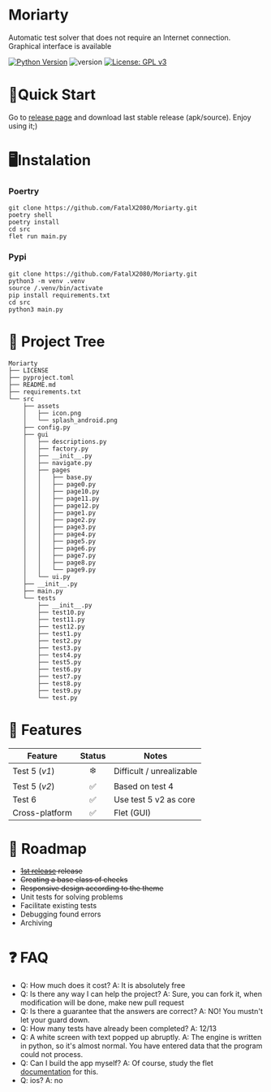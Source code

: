 # Moriarty
Automatic test solver that does not require an Internet connection. Graphical interface is available

[![Python Version](https://img.shields.io/badge/python-3.9%2B-brightgreen?logo=python)](https://www.python.org/)
![version](https://img.shields.io/badge/version-1.2-green)
[![License: GPL v3](https://img.shields.io/badge/License-GPLv3-blue.svg)](https://www.gnu.org/licenses/gpl-3.0)


# 🚀Quick Start
Go to [release page](https://github.com/FatalX2080/Moriarty/releases) and download last stable release (apk/source). Enjoy using it;)

# 🖥️Instalation 
### Poertry 
```
git clone https://github.com/FatalX2080/Moriarty.git
poetry shell
poetry install
cd src
flet run main.py
```
### Pypi
```
git clone https://github.com/FatalX2080/Moriarty.git
python3 -m venv .venv
source /.venv/bin/activate
pip install requirements.txt
cd src
python3 main.py
``` 
# 🌴 Project Tree
```
Moriarty
├── LICENSE
├── pyproject.toml
├── README.md
├── requirements.txt
└── src
    ├── assets
    │   ├── icon.png
    │   └── splash_android.png
    ├── config.py
    ├── gui
    │   ├── descriptions.py
    │   ├── factory.py
    │   ├── __init__.py
    │   ├── navigate.py
    │   ├── pages
    │   │   ├── base.py
    │   │   ├── page0.py
    │   │   ├── page10.py
    │   │   ├── page11.py
    │   │   ├── page12.py
    │   │   ├── page1.py
    │   │   ├── page2.py
    │   │   ├── page3.py
    │   │   ├── page4.py
    │   │   ├── page5.py
    │   │   ├── page6.py
    │   │   ├── page7.py
    │   │   ├── page8.py
    │   │   └── page9.py
    │   └── ui.py
    ├── __init__.py
    ├── main.py
    └── tests
        ├── __init__.py
        ├── test10.py
        ├── test11.py
        ├── test12.py
        ├── test1.py
        ├── test2.py
        ├── test3.py
        ├── test4.py
        ├── test5.py
        ├── test6.py
        ├── test7.py
        ├── test8.py
        ├── test9.py
        └── test.py
```

# 🌟 Features
| Feature          | Status  | Notes                        |
|------------------|:-------:|------------------------------|
| Test 5 (_v1_)    | ❄️      | Difficult / unrealizable     |
| Test 5 (_v2_)    | ✅      | Based on test 4              |
| Test 6           | ✅      |Use test 5 v2 as core         |
| Cross-platform   | ✅      | Flet (GUI)                   |

# 📆 Roadmap
* ~~[1st release](https://github.com/FatalX2080/Moriarty/releases/tag/v1.0) release~~
* ~~Сreating a base class of checks~~
* ~~Responsive design according to the theme~~
* Unit tests for solving problems
* Facilitate existing tests
* Debugging found errors
* Archiving

# ❓ FAQ
* Q: How much does it cost? A: It is absolutely free
* Q: Is there any way I can help the project? A: Sure, you can fork it, when modification will be done, make new pull request
* Q: Is there a guarantee that the answers are correct? A: NO! You mustn't let your guard down.
* Q: How many tests have already been completed? A: 12/13
* Q: A white screen with text popped up abruptly. A: The engine is written in python, so it's almost normal. You have entered data that the program could not process.
* Q: Can I build the app myself? A: Of course, study the flet [documentation](https://flet.dev/docs/publish/) for this.
* Q: ios? A: no
